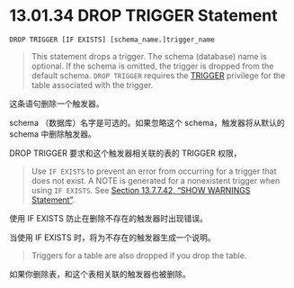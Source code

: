 # 13.01.34 DROP TRIGGER Statement

	DROP TRIGGER [IF EXISTS] [schema_name.]trigger_name

> This statement drops a trigger. The schema (database) name is optional. If the schema is omitted, the trigger is dropped from the default schema. `DROP TRIGGER` requires the [TRIGGER](https://dev.mysql.com/doc/refman/8.0/en/privileges-provided.html#priv_trigger) privilege for the table associated with the trigger.

这条语句删除一个触发器。

schema （数据库）名字是可选的。如果忽略这个 schema，触发器将从默认的 schema 中删除触发器。

DROP TRIGGER 要求和这个触发器相关联的表的 TRIGGER 权限，

> Use `IF EXISTS` to prevent an error from occurring for a trigger that does not exist. A NOTE is generated for a nonexistent trigger when using `IF EXISTS`. See [Section 13.7.7.42, “SHOW WARNINGS Statement”](https://dev.mysql.com/doc/refman/8.0/en/show-warnings.html).

使用 IF EXISTS 防止在删除不存在的触发器时出现错误。


当使用 IF EXISTS 时，将为不存在的触发器生成一个说明。

> Triggers for a table are also dropped if you drop the table.

如果你删除表，和这个表相关联的触发器也被删除。